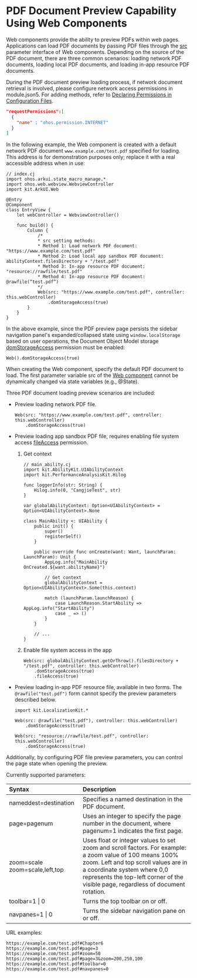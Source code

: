 # PDF Document Preview Capability Using Web Components

Web components provide the ability to preview PDFs within web pages. Applications can load PDF documents by passing PDF files through the [src](../../../reference/source_en/arkui-cj/cj-web-web.md#web) parameter interface of Web components. Depending on the source of the PDF document, there are three common scenarios: loading network PDF documents, loading local PDF documents, and loading in-app resource PDF documents.

During the PDF document preview loading process, if network document retrieval is involved, please configure network access permissions in module.json5. For adding methods, refer to [Declaring Permissions in Configuration Files](../security/AccessToken/cj-declare-permissions.md).

```json
"requestPermissions":[
  {
    "name" : "ohos.permission.INTERNET"
  }
]
```

In the following example, the Web component is created with a default network PDF document `www.example.com/test.pdf` specified for loading. This address is for demonstration purposes only; replace it with a real accessible address when in use:

<!-- compile -->

```cangjie
// index.cj
import ohos.arkui.state_macro_manage.*
import ohos.web.webview.WebviewController
import kit.ArkUI.Web

@Entry
@Component
class EntryView {
    let webController = WebviewController()

    func build() {
        Column {
            /*
            * src setting methods:
            * Method 1: Load network PDF document: "https://www.example.com/test.pdf"
            * Method 2: Load local app sandbox PDF document: abilityContext.filesDirectory + "/test.pdf"
            * Method 3: In-app resource PDF document: "resource://rawfile/test.pdf"
            * Method 4: In-app resource PDF document: @rawfile(“test.pdf”)
            */
            Web(src: "https://www.example.com/test.pdf", controller: this.webController)
                .domStorageAccess(true)
        }
    }
}
```

In the above example, since the PDF preview page persists the sidebar navigation panel's expanded/collapsed state using `window.localStorage` based on user operations, the Document Object Model storage [domStorageAccess](../../../reference/source_en/arkui-cj/cj-web-web.md#func-domstorageaccessbool) permission must be enabled:

<!-- compile -->

```cangjie
Web().domStorageAccess(true)
```

When creating the Web component, specify the default PDF document to load. The first parameter variable src of the [Web component](../../../reference/source_en/arkui-cj/cj-web-web.md#web) cannot be dynamically changed via state variables (e.g., @State).

Three PDF document loading preview scenarios are included:

- Preview loading network PDF file.

    <!-- compile -->

    ```cangjie
    Web(src: "https://www.example.com/test.pdf", controller: this.webController)
        .domStorageAccess(true)
    ```

- Preview loading app sandbox PDF file, requires enabling file system access [fileAccess](../../../reference/source_en/arkui-cj/cj-web-web.md#func-fileaccessbool) permission.

    1. Get context

        <!-- compile -->

        ```cangjie
        // main_ability.cj
        import kit.AbilityKit.UIAbilityContext
        import kit.PerformanceAnalysisKit.Hilog
        
        func loggerInfo(str: String) {
            Hilog.info(0, "CangjieTest", str)
        }

        var globalAbilityContext: Option<UIAbilityContext> = Option<UIAbilityContext>.None

        class MainAbility <: UIAbility {
            public init() {
                super()
                registerSelf()
            }

            public override func onCreate(want: Want, launchParam: LaunchParam): Unit {
                AppLog.info("MainAbility OnCreated.${want.abilityName}")

                // Get context
                globalAbilityContext = Option<UIAbilityContext>.Some(this.context)

                match (launchParam.launchReason) {
                    case LaunchReason.StartAbility => AppLog.info("StartAbility")
                    case _ => ()
                }
            }

            // ...
        }
        ```

    2. Enable file system access in the app

        <!-- compile -->

        ```cangjie
        Web(src: globalAbilityContext.getOrThrow().filesDirectory + "/test.pdf", controller: this.webController)
            .domStorageAccess(true)
            .fileAccess(true)
        ```

- Preview loading in-app PDF resource file, available in two forms. The `@rawfile("test.pdf")` form cannot specify the preview parameters described below.

    <!-- compile -->

    ```cangjie
    import kit.LocalizationKit.*

    Web(src: @rawfile("test.pdf"), controller: this.webController)
        .domStorageAccess(true)
    ```

    <!-- compile -->

    ```cangjie
    Web(src: "resource://rawfile/test.pdf", controller: this.webController)
        .domStorageAccess(true)
    ```

Additionally, by configuring PDF file preview parameters, you can control the page state when opening the preview.

Currently supported parameters:

| Syntax  | Description  |
| :--------- | :---------- |
| nameddest=destination  |  Specifies a named destination in the PDF document. |
| page=pagenum  | Uses an integer to specify the page number in the document, where pagenum=1 indicates the first page. |
| zoom=scale    zoom=scale,left,top | Uses float or integer values to set zoom and scroll factors. For example: a zoom value of 100 means 100% zoom. Left and top scroll values are in a coordinate system where 0,0 represents the top-left corner of the visible page, regardless of document rotation. |
| toolbar=1 \| 0 | Turns the top toolbar on or off. |
| navpanes=1 \| 0 | Turns the sidebar navigation pane on or off. |

URL examples:

```text
https://example.com/test.pdf#Chapter6
https://example.com/test.pdf#page=3
https://example.com/test.pdf#zoom=50
https://example.com/test.pdf#page=3&zoom=200,250,100
https://example.com/test.pdf#toolbar=0
https://example.com/test.pdf#navpanes=0
```